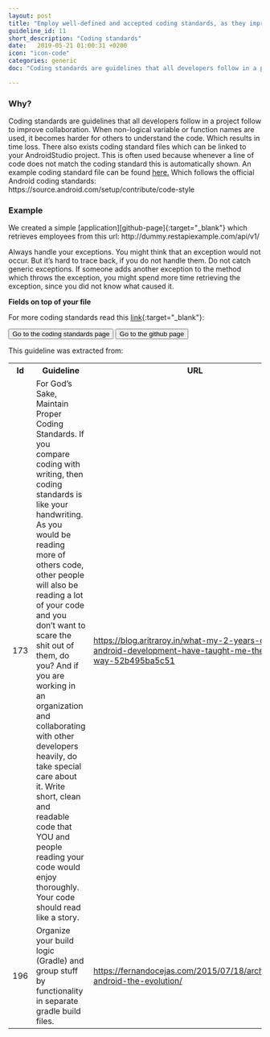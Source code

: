 ```yaml
---
layout: post
title: "Employ well-defined and accepted coding standards, as they improve both code understandability and maintainability."
guideline_id: 11
short_description: "Coding standards"
date:   2019-05-21 01:00:31 +0200
icon: "icon-code"
categories: generic
doc: "Coding standards are guidelines that all developers follow in a project follow to improve collaboration."

---
```

<h3>Why?</h3>
Coding standards are guidelines that all developers follow in a project follow to improve collaboration.
When non-logical variable or function names are used, it becomes harder for others to understand the code. 
Which results in time loss.
There also exists coding standard files which can be linked to your AndroidStudio project. 
This is often used because whenever a line of code does not match the coding standard this is automatically shown.
An example coding standard file can be found <a href="https://github.com/ustwo/android-coding-standards">here.</a>
Which follows the official Android coding standards: https://source.android.com/setup/contribute/code-style

<h3>Example</h3>
We created a simple [application][github-page]{:target="_blank"} which retrieves employees from this url: http://dummy.restapiexample.com/api/v1/

<script src="https://gist.github.com/Geertdepont/19218a422cf9fb53e02b280dcc405b7e.js"></script>

Always handle your exceptions. You might think that an exception would not occur. But it’s 
hard to trace back, if you do not handle them.
Do not catch generic exceptions. If someone adds another exception to the method which throws the exception, you might 
spend more time retrieving the exception, since you did not know what caused it.

<b>Fields on top of your file</b>
<script src="https://gist.github.com/Geertdepont/7d81c4202d16157d0bd7d0c5a90d4f5d.js"></script>

For more coding standards read this [link][coding-standards]{:target="_blank"}:

<a href="https://source.android.com/setup/contribute/code-style" target="_blank"><button type="button" class="btn btn-primary btn-icon-right">Go to the coding standards page</button></a>
<a href="https://github.com/Geertdepont/bachelor_thesis/tree/master/Bossapplication" target="_blank"><button type="button" class="btn btn-primary btn-icon-right">Go to the github page</button></a>

This guideline was extracted from:
<table id="guidelinelinks">
  <tr>
    <th>Id</th>
    <th>Guideline</th>
    <th>URL</th>
  </tr>
    <tr>
      <td>173</td>
      <td>For God’s Sake, Maintain Proper Coding Standards. If you compare coding with writing, then coding standards is like your handwriting. As you would be reading more of others code, other people will also be reading a lot of your code and you don’t want to scare the shit out of them, do you? And if you are working in an organization and collaborating with other developers heavily, do take special care about it. Write short, clean and readable code that YOU and people reading your code would enjoy thoroughly. Your code should read like a story.</td>
     <td><a href="https://blog.aritraroy.in/what-my-2-years-of-android-development-have-taught-me-the-hard-way-52b495ba5c51" target="_blank">https://blog.aritraroy.in/what-my-2-years-of-android-development-have-taught-me-the-hard-way-52b495ba5c51</a></td>
    </tr>    
    <tr>
      <td>196</td>
      <td>Organize your build logic (Gradle) and group stuff by functionality in separate gradle build files.</td>
     <td><a href="https://fernandocejas.com/2015/07/18/architecting-android-the-evolution/" target="_blank">https://fernandocejas.com/2015/07/18/architecting-android-the-evolution/</a></td>
    </tr>      
    
</table>

[github-page]: https://github.com/Geertdepont/bachelor_thesis/tree/master/Bossapplication
[coding-standards]: https://source.android.com/setup/contribute/code-style